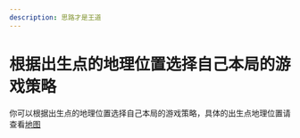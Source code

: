 ```yaml
---
description: 思路才是王道
---
```


# 根据出生点的地理位置选择自己本局的游戏策略

你可以根据出生点的地理位置选择自己本局的游戏策略，具体的出生点地理位置请查看[地图](broken-reference)
